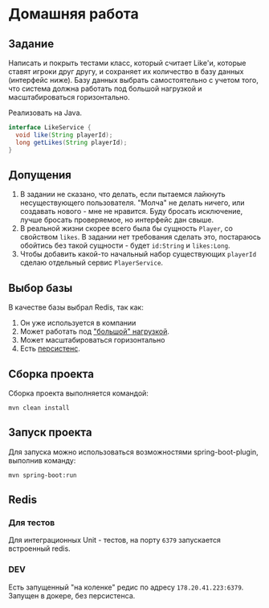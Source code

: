 # Домашняя работа
## Задание
Написать и покрыть тестами класс, который считает Like'и, 
которые ставят игроки друг другу, и сохраняет их количество в базу данных (интерфейс ниже).
Базу данных выбрать самостоятельно с учетом того, 
что система должна работать под большой нагрузкой и масштабироваться горизонтально. 

Реализовать на Java.
```java
interface LikeService {
  void like(String playerId);
  long getLikes(String playerId);
}
```
## Допущения
1. В задании не сказано, что делать, если пытаемся лайкнуть несуществующего пользователя.
    "Молча" не делать ничего, или создавать нового - мне не нравится. Буду бросать исключение,
    лучше бросать проверяемое, но интерфейс дан свыше.
2. В реальной жизни скорее всего была бы сущность `Player`, со свойством `likes`.
    В задании нет требования сделать это, постараюсь обойтись без такой сущности - 
    будет `id:String` и `likes:Long`.
3. Чтобы добавить какой-то начальный набор существующих `playerId` сделаю отдельный сервис `PlayerService`.

## Выбор базы
В качестве базы выбрал Redis, так как:
1. Он уже используется в компании
2. Может работать под ["большой" нагрузкой](https://redis.io/topics/benchmarks).
3. Может масштабироваться горизонтально
4. Есть [персистенс](https://redis.io/topics/persistence).


## Сборка проекта
Сборка проекта выполняется командой:
``` shell
mvn clean install
```
## Запуск проекта
Для запуска можно использоваться возможностями spring-boot-plugin, выполнив команду:
```shell
mvn spring-boot:run
```

## Redis
### Для тестов
Для интеграционных Unit - тестов, на порту `6379` запускается встроенный redis.


### DEV
Есть запущенный "на коленке" редис по адресу `178.20.41.223:6379`.
Запущен в докере, без персистенса.
